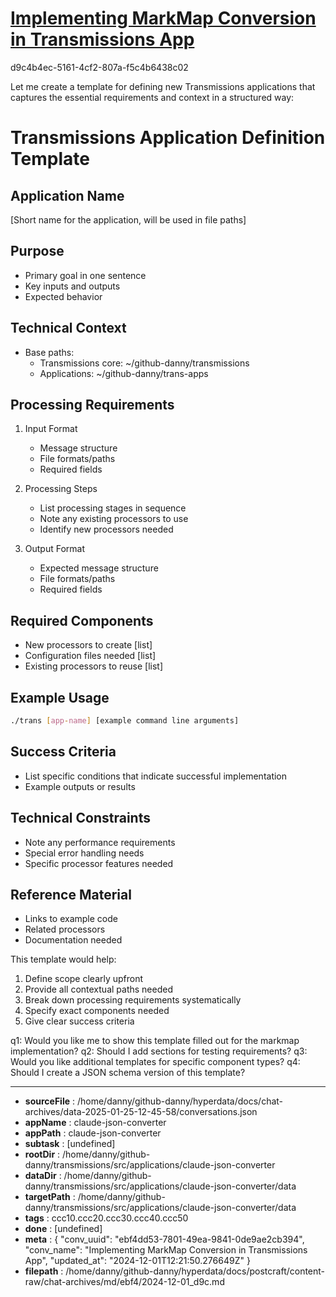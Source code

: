 # [Implementing MarkMap Conversion in Transmissions App](https://claude.ai/chat/ebf4dd53-7801-49ea-9841-0de9ae2cb394)

d9c4b4ec-5161-4cf2-807a-f5c4b6438c02

 Let me create a template for defining new Transmissions applications that captures the essential requirements and context in a structured way:

<antArtifact identifier="transmissions-prompt-template" type="text/markdown" title="Transmissions Application Prompt Template">

# Transmissions Application Definition Template

## Application Name
[Short name for the application, will be used in file paths]

## Purpose
- Primary goal in one sentence
- Key inputs and outputs
- Expected behavior

## Technical Context
- Base paths:
  - Transmissions core: ~/github-danny/transmissions
  - Applications: ~/github-danny/trans-apps

## Processing Requirements 
1. Input Format
   - Message structure
   - File formats/paths
   - Required fields

2. Processing Steps
   - List processing stages in sequence
   - Note any existing processors to use
   - Identify new processors needed

3. Output Format
   - Expected message structure
   - File formats/paths
   - Required fields

## Required Components
- New processors to create [list]
- Configuration files needed [list]
- Existing processors to reuse [list]

## Example Usage
```bash
./trans [app-name] [example command line arguments]
```

## Success Criteria
- List specific conditions that indicate successful implementation
- Example outputs or results

## Technical Constraints
- Note any performance requirements
- Special error handling needs
- Specific processor features needed

## Reference Material
- Links to example code
- Related processors
- Documentation needed

</antArtifact>

This template would help:
1. Define scope clearly upfront
2. Provide all contextual paths needed
3. Break down processing requirements systematically
4. Specify exact components needed
5. Give clear success criteria

q1: Would you like me to show this template filled out for the markmap implementation?
q2: Should I add sections for testing requirements?
q3: Would you like additional templates for specific component types?
q4: Should I create a JSON schema version of this template?

---

* **sourceFile** : /home/danny/github-danny/hyperdata/docs/chat-archives/data-2025-01-25-12-45-58/conversations.json
* **appName** : claude-json-converter
* **appPath** : claude-json-converter
* **subtask** : [undefined]
* **rootDir** : /home/danny/github-danny/transmissions/src/applications/claude-json-converter
* **dataDir** : /home/danny/github-danny/transmissions/src/applications/claude-json-converter/data
* **targetPath** : /home/danny/github-danny/transmissions/src/applications/claude-json-converter/data
* **tags** : ccc10.ccc20.ccc30.ccc40.ccc50
* **done** : [undefined]
* **meta** : {
  "conv_uuid": "ebf4dd53-7801-49ea-9841-0de9ae2cb394",
  "conv_name": "Implementing MarkMap Conversion in Transmissions App",
  "updated_at": "2024-12-01T12:21:50.276649Z"
}
* **filepath** : /home/danny/github-danny/hyperdata/docs/postcraft/content-raw/chat-archives/md/ebf4/2024-12-01_d9c.md